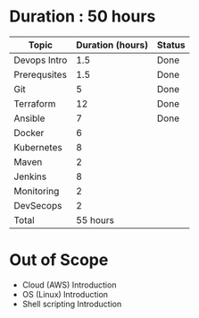 # Duration : 50 hours
| Topic              | Duration (hours) | Status |
| -------------------| ---------------- | ------ |
| Devops Intro       | 1.5              | Done   |
| Prerequsites       | 1.5              | Done   |
| Git                | 5                | Done   |
| Terraform          | 12               | Done   |
| Ansible            | 7                | Done   |
| Docker             | 6                |        |
| Kubernetes         | 8                |        |
| Maven              | 2                |        |
| Jenkins            | 8                |        |
| Monitoring         | 2                |        |
| DevSecops          | 2                |        |
| Total              | 55 hours         |        |

# Out of Scope
* Cloud (AWS) Introduction
* OS (Linux) Introduction
* Shell scripting Introduction
